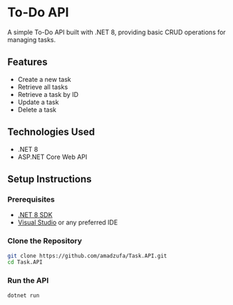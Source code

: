 # To-Do API

A simple To-Do API built with .NET 8, providing basic CRUD operations for managing tasks.

## Features
- Create a new task
- Retrieve all tasks
- Retrieve a task by ID
- Update a task
- Delete a task

## Technologies Used
- .NET 8
- ASP.NET Core Web API

## Setup Instructions

### Prerequisites
- [.NET 8 SDK](https://dotnet.microsoft.com/en-us/download/dotnet/8.0)
- [Visual Studio](https://visualstudio.microsoft.com/) or any preferred IDE

### Clone the Repository
```sh
git clone https://github.com/amadzufa/Task.API.git
cd Task.API
```

### Run the API
```sh
dotnet run
```
